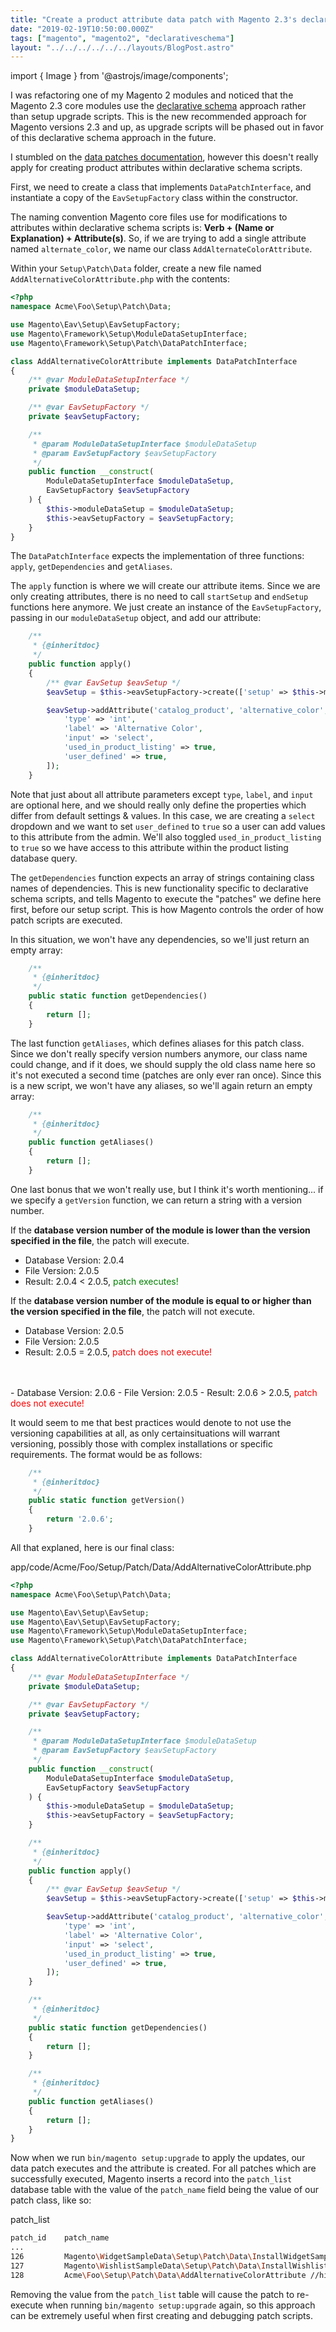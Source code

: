 ```yaml
---
title: "Create a product attribute data patch with Magento 2.3's declarative schema"
date: "2019-02-19T10:50:00.000Z"
tags: ["magento", "magento2", "declarativeschema"]
layout: "../../../../../../layouts/BlogPost.astro"
---
```


import { Image } from '@astrojs/image/components';

I was refactoring one of my Magento 2 modules and noticed that the Magento 2.3 core modules use the <a href="https://devdocs.magento.com/guides/v2.3/extension-dev-guide/declarative-schema/" target="_blank">declarative schema</a> approach rather than setup upgrade scripts. This  is the new recommended approach for Magento versions 2.3 and up, as upgrade scripts will be phased out in favor of this declarative schema approach in the future.

I stumbled on the <a href="https://devdocs.magento.com/guides/v2.3/extension-dev-guide/declarative-schema/data-patches.html" target="_blank">data patches documentation</a>, however this doesn't really apply for creating product attributes within declarative schema scripts.

First, we need to create a class that implements `DataPatchInterface`, and instantiate a copy of the `EavSetupFactory` class within the constructor.

The naming convention Magento core files use for modifications to attributes within declarative schema scripts is: **Verb + (Name or Explanation) + Attribute(s)**. So, if we are trying to add a single attribute named `alternate_color`, we name our class `AddAlternateColorAttribute`.

Within your `Setup\Patch\Data` folder, create a new file named `AddAlternativeColorAttribute.php` with the contents:

```php
<?php
namespace Acme\Foo\Setup\Patch\Data;

use Magento\Eav\Setup\EavSetupFactory;
use Magento\Framework\Setup\ModuleDataSetupInterface;
use Magento\Framework\Setup\Patch\DataPatchInterface;

class AddAlternativeColorAttribute implements DataPatchInterface
{
    /** @var ModuleDataSetupInterface */
    private $moduleDataSetup;

    /** @var EavSetupFactory */
    private $eavSetupFactory;

    /**
     * @param ModuleDataSetupInterface $moduleDataSetup
     * @param EavSetupFactory $eavSetupFactory
     */
    public function __construct(
        ModuleDataSetupInterface $moduleDataSetup,
        EavSetupFactory $eavSetupFactory
    ) {
        $this->moduleDataSetup = $moduleDataSetup;
        $this->eavSetupFactory = $eavSetupFactory;
    }
}
```

The `DataPatchInterface` expects the implementation of three functions: `apply`, `getDependencies` and `getAliases`. 

The `apply` function is where we will create our attribute items. Since we are only creating attributes, there is no need to call `startSetup` and `endSetup` functions here anymore. We just create an instance of the `EavSetupFactory`, passing in our `moduleDataSetup` object, and add our attribute:

```php
    /**
     * {@inheritdoc}
     */
    public function apply()
    {
        /** @var EavSetup $eavSetup */
        $eavSetup = $this->eavSetupFactory->create(['setup' => $this->moduleDataSetup]);

        $eavSetup->addAttribute('catalog_product', 'alternative_color', [
            'type' => 'int',
            'label' => 'Alternative Color',
            'input' => 'select',
            'used_in_product_listing' => true,
            'user_defined' => true,
        ]);
    }
```

Note that just about all attribute parameters except `type`, `label`, and `input` are optional here, and we should really only define the properties which differ from default settings & values. In this case, we are creating a `select` dropdown and we want to set `user_defined` to `true` so a user can add values to this attribute from the admin. We'll also toggled `used_in_product_listing` to `true` so we have access to this attribute within the product listing database query.

The `getDependencies` function expects an array of strings containing class names of dependencies. This is new functionality specific to declarative schema scripts, and tells Magento to execute the "patches" we define here first, before our setup script. This is how Magento controls the order of how patch scripts are executed.

In this situation, we won't have any dependencies, so we'll just return an empty array:

```php
    /**
     * {@inheritdoc}
     */
    public static function getDependencies()
    {
        return [];
    }
```

The last function `getAliases`, which defines aliases for this patch class. Since we don't really specify version numbers anymore, our class name could change, and if it does, we should supply the old class name here so it's not executed a second time (patches are only ever ran once). Since this is a new script, we won't have any aliases, so we'll again return an empty array:

```php
    /**
     * {@inheritdoc}
     */
    public function getAliases()
    {
        return [];
    }
```

One last bonus that we won't really use, but I think it's worth mentioning... if we specify a `getVersion` function, we can return a string with a version number.

If the **database version number of the module is lower than the version specified in the file**, the patch will execute.

- Database Version: 2.0.4
- File Version: 2.0.5
- Result: 2.0.4 < 2.0.5, <span style="color: green;">patch executes!</span>

If the **database version number of the module is equal to or higher than the version specified in the file**, the patch will not execute.

- Database Version: 2.0.5
- File Version: 2.0.5
- Result: 2.0.5 = 2.0.5, <span style="color: red;">patch does not execute!</span>
<br />
<br />
- Database Version: 2.0.6
- File Version: 2.0.5
- Result: 2.0.6 > 2.0.5, <span style="color: red;">patch does not execute!</span>

It would seem to me that best practices would denote to not use the versioning capabilities at all, as only certainsituations will warrant versioning, possibly those with complex installations or specific requirements. The format would be as follows:

```php
    /**
     * {@inheritdoc}
     */
    public static function getVersion()
    {
        return '2.0.6';
    }
```

All that explaned, here is our final class:

<div class="gatsby-code-title">app/code/Acme/Foo/Setup/Patch/Data/AddAlternativeColorAttribute.php</div>

```php
<?php
namespace Acme\Foo\Setup\Patch\Data;

use Magento\Eav\Setup\EavSetup;
use Magento\Eav\Setup\EavSetupFactory;
use Magento\Framework\Setup\ModuleDataSetupInterface;
use Magento\Framework\Setup\Patch\DataPatchInterface;

class AddAlternativeColorAttribute implements DataPatchInterface
{
    /** @var ModuleDataSetupInterface */
    private $moduleDataSetup;

    /** @var EavSetupFactory */
    private $eavSetupFactory;

    /**
     * @param ModuleDataSetupInterface $moduleDataSetup
     * @param EavSetupFactory $eavSetupFactory
     */
    public function __construct(
        ModuleDataSetupInterface $moduleDataSetup,
        EavSetupFactory $eavSetupFactory
    ) {
        $this->moduleDataSetup = $moduleDataSetup;
        $this->eavSetupFactory = $eavSetupFactory;
    }

    /**
     * {@inheritdoc}
     */
    public function apply()
    {
        /** @var EavSetup $eavSetup */
        $eavSetup = $this->eavSetupFactory->create(['setup' => $this->moduleDataSetup]);

        $eavSetup->addAttribute('catalog_product', 'alternative_color', [
            'type' => 'int',
            'label' => 'Alternative Color',
            'input' => 'select',
            'used_in_product_listing' => true,
            'user_defined' => true,
        ]);
    }

    /**
     * {@inheritdoc}
     */
    public static function getDependencies()
    {
        return [];
    }

    /**
     * {@inheritdoc}
     */
    public function getAliases()
    {
        return [];
    }
}
```

Now when we run `bin/magento setup:upgrade` to apply the updates, our data patch executes and the attribute is created. For all patches which are successfully executed, Magento inserts a record into the `patch_list` database table with the value of the `patch_name` field being the value of our patch class, like so:

<div class="gatsby-code-title">patch_list</div>

```bash
patch_id    patch_name
...
126         Magento\WidgetSampleData\Setup\Patch\Data\InstallWidgetSampleData
127         Magento\WishlistSampleData\Setup\Patch\Data\InstallWishlistSampleData
128         Acme\Foo\Setup\Patch\Data\AddAlternativeColorAttribute //highlight-line
```

Removing the value from the `patch_list` table will cause the patch to re-execute when running `bin/magento setup:upgrade` again, so this approach can be extremely useful when first creating and debugging patch scripts.
